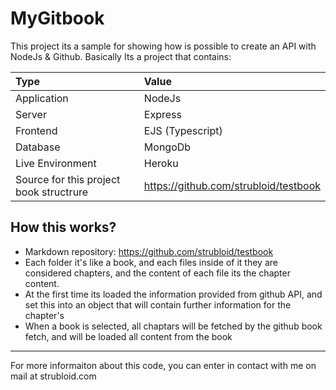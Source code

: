 # MyGitbook
This project its a sample for showing how is possible to create an API with NodeJs & Github.
Basically Its a project that contains:

| Type                                    | Value            |
|:----------------------------------------|:-----------------|
| Application                             | NodeJs           |
| Server                                  | Express          |
| Frontend                                | EJS (Typescript) |
| Database                                | MongoDb          |
| Live Environment                        | Heroku           |
| Source for this project book structrure | https://github.com/strubloid/testbook                 |

## How this works?
* Markdown repository: https://github.com/strubloid/testbook
* Each folder it's like a book, and each files inside of it they are considered chapters, and the content of each file its the chapter content.
* At the first time its loaded the information provided from github API, and set this into an object that will contain further information for the chapter's
* When a book is selected, all chaptars will be fetched by the github book fetch, and will be loaded all content from the book

-----
For more informaiton about this code, you can enter in contact with me on mail at strubloid.com
 